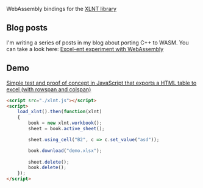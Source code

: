 WebAssembly bindings for the [XLNT library](https://github.com/tfussell/xlnt)

## Blog posts

I'm writing a series of posts in my blog about porting C++ to WASM.
You can take a look here: [Excel-ent experiment with WebAssembly](https://blog.codeisc.com/2018/08/28/xlnt-wasm-intro.html)

## Demo
[Simple test and proof of concept in JavaScript that exports a HTML table to excel (with rowspan and colspan)](http://codeisc.com/xlnt/)

```html
<script src="./xlnt.js"></script>
<script>
    load_xlnt().then(function(xlnt)
    {
        book = new xlnt.workbook();
        sheet = book.active_sheet();

        sheet.using_cell("B2", c => c.set_value("asd"));

        book.download("demo.xlsx");
        
        sheet.delete();
        book.delete();
    });
</script>
```
